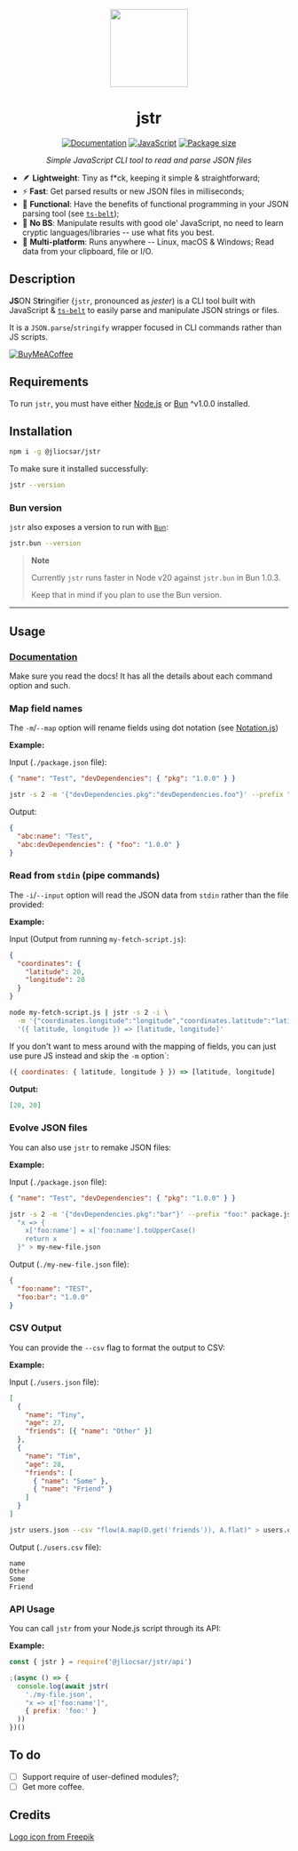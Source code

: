 <div align=center>

<img src=https://i.imgur.com/LIN9cMA.png width=140 />

# jstr

[![Documentation](https://img.shields.io/badge/docs-EAE8E9?logo=gitbook&logoColor=2A252B&style=flat-square)](https://jliocsar.gitbook.io/jstr)
[![JavaScript](https://img.shields.io/badge/javascript-100%25-EAE8E9?logo=javascript&style=flat-square&labelColor=2A252B)](#)
[![Package size](https://img.shields.io/npm/v/%40jliocsar/jstr?logo=npm&style=flat-square&color=EAE8E9&labelColor=2A252B)](https://www.npmjs.com/package/@jliocsar/jstr)

_Simple JavaScript CLI tool to read and parse JSON files_

</div>

- 🪶 **Lightweight**: Tiny as f*ck, keeping it simple & straightforward;
- ⚡ **Fast**: Get parsed results or new JSON files in milliseconds;
- 🦣 **Functional**: Have the benefits of functional programming in your JSON parsing tool (see [`ts-belt`](https://mobily.github.io/ts-belt/));
- 🙅 **No BS**: Manipulate results with good ole' JavaScript, no need to learn cryptic languages/libraries -- use what fits you best.
- 🌭 **Multi-platform**: Runs anywhere -- Linux, macOS & Windows; Read data from your clipboard, file or I/O.

## Description

**JS**ON S**tr**ingifier (`jstr`, pronounced as _jester_) is a CLI tool built with JavaScript & [`ts-belt`](https://mobily.github.io/ts-belt/) to easily parse and manipulate JSON strings or files.

It is a `JSON.parse`/`stringify` wrapper focused in CLI commands rather than JS scripts.

[![BuyMeACoffee](https://www.buymeacoffee.com/assets/img/custom_images/purple_img.png)](https://www.buymeacoffee.com/jliocsar)

## Requirements

To run `jstr`, you must have either [Node.js](https://nodejs.org/en/blog/release/v18.0.0) or [Bun](https://bun.sh/blog/bun-v1.0) ^v1.0.0 installed.

## Installation

```sh
npm i -g @jliocsar/jstr
```

To make sure it installed successfully:

```sh
jstr --version
```

### Bun version

`jstr` also exposes a version to run with [`Bun`](https://github.com/oven-sh/bun):

```sh
jstr.bun --version
```

> **Note**
>
> Currently `jstr` runs faster in Node v20 against `jstr.bun` in Bun 1.0.3.
>
> Keep that in mind if you plan to use the Bun version.

---

## Usage

### [Documentation](https://jliocsar.gitbook.io/jstr/)

Make sure you read the docs! It has all the details about each command option and such.

### Map field names

The `-m`/`--map` option will rename fields using dot notation (see [Notation.js](https://www.npmjs.com/package/notation))

**Example:**

Input (`./package.json` file):

```json
{ "name": "Test", "devDependencies": { "pkg": "1.0.0" } }
```

```sh
jstr -s 2 -m '{"devDependencies.pkg":"devDependencies.foo"}' --prefix "bar:" package.json
```

Output:

```json
{
  "abc:name": "Test",
  "abc:devDependencies": { "foo": "1.0.0" }
}
```

### Read from `stdin` (pipe commands)

The `-i`/`--input` option will read the JSON data from `stdin` rather than the file provided:

**Example:**

Input (Output from running `my-fetch-script.js`):

```json
{
  "coordinates": {
    "latitude": 20,
    "longitude": 20
  }
}
```

```sh
node my-fetch-script.js | jstr -s 2 -i \
  -m '{"coordinates.longitude":"longitude","coordinates.latitude":"latitude"}' \
  '({ latitude, longitude }) => [latitude, longitude]'
```

If you don't want to mess around with the mapping of fields,
you can just use pure JS instead and skip the `-m` option`:

```js
({ coordinates: { latitude, longitude } }) => [latitude, longitude]
```

**Output:**

```json
[20, 20]
```

### Evolve JSON files

You can also use `jstr` to remake JSON files:

**Example:**

Input (`./package.json` file):

```json
{ "name": "Test", "devDependencies": { "pkg": "1.0.0" } }
```

```sh
jstr -s 2 -m '{"devDependencies.pkg":"bar"}' --prefix "foo:" package.json \
  "x => {
    x['foo:name'] = x['foo:name'].toUpperCase()
    return x
  }" > my-new-file.json
```

Output (`./my-new-file.json` file):

```json
{
  "foo:name": "TEST",
  "foo:bar": "1.0.0"
}
```

### CSV Output

You can provide the `--csv` flag to format the output to CSV:

**Example:**

Input (`./users.json` file):

```json
[
  {
    "name": "Tiny",
    "age": 27,
    "friends": [{ "name": "Other" }]
  },
  {
    "name": "Tim",
    "age": 28,
    "friends": [
      { "name": "Some" },
      { "name": "Friend" }
    ]
  }
]
```

```sh
jstr users.json --csv "flow(A.map(D.get('friends')), A.flat)" > users.csv
```

Output (`./users.csv` file):

```csv
name
Other
Some
Friend
```

### API Usage

You can call `jstr` from your Node.js script through its API:

**Example:**

```js
const { jstr } = require('@jliocsar/jstr/api')

;(async () => {
  console.log(await jstr(
    './my-file.json',
    "x => x['foo:name']",
    { prefix: 'foo:' }
  ))
})()
```

## To do

- [ ] Support require of user-defined modules?;
- [ ] Get more coffee.

## Credits

[Logo icon from Freepik](https://www.freepik.com/)
